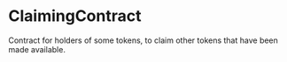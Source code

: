 # ClaimingContract
Contract for holders of some tokens, to claim other tokens that have been made available.
